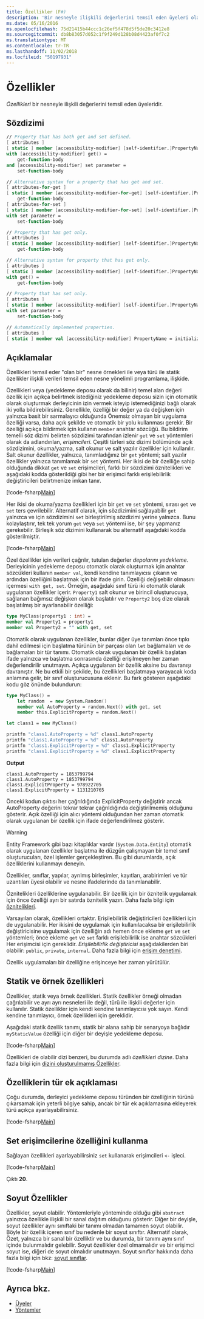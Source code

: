 ```yaml
---
title: Özellikler (F#)
description: 'Bir nesneyle ilişkili değerlerini temsil eden üyeleri olan F # özellikleri hakkında bilgi edinin.'
ms.date: 05/16/2016
ms.openlocfilehash: 75d21415b44ccc1c26ef5f478d5f5de20c3412e8
ms.sourcegitcommit: db8b83057d052c1f9f249d128b08d4423af0f7c2
ms.translationtype: MT
ms.contentlocale: tr-TR
ms.lasthandoff: 11/02/2018
ms.locfileid: "50197931"
---
```

# <a name="properties"></a>Özellikler

*Özellikleri* bir nesneyle ilişkili değerlerini temsil eden üyeleridir.

## <a name="syntax"></a>Sözdizimi

```fsharp
// Property that has both get and set defined.
[ attributes ]
[ static ] member [accessibility-modifier] [self-identifier.]PropertyName
with [accessibility-modifier] get() =
    get-function-body
and [accessibility-modifier] set parameter =
    set-function-body

// Alternative syntax for a property that has get and set.
[ attributes-for-get ]
[ static ] member [accessibility-modifier-for-get] [self-identifier.]PropertyName =
    get-function-body
[ attributes-for-set ]
[ static ] member [accessibility-modifier-for-set] [self-identifier.]PropertyName
with set parameter =
    set-function-body

// Property that has get only.
[ attributes ]
[ static ] member [accessibility-modifier] [self-identifier.]PropertyName =
    get-function-body

// Alternative syntax for property that has get only.
[ attributes ]
[ static ] member [accessibility-modifier] [self-identifier.]PropertyName
with get() =
    get-function-body

// Property that has set only.
[ attributes ]
[ static ] member [accessibility-modifier] [self-identifier.]PropertyName
with set parameter =
    set-function-body

// Automatically implemented properties.
[ attributes ]
[ static ] member val [accessibility-modifier] PropertyName = initialization-expression [ with get, set ]
```

## <a name="remarks"></a>Açıklamalar

Özellikleri temsil eder "olan bir" nesne örnekleri ile veya türü ile statik özellikler ilişkili verileri temsil eden nesne yönelimli programlama, ilişkide.

Özellikleri veya (yedekleme deposu olarak da bilinir) temel alan değeri özellik için açıkça belirtmek istediğiniz yedekleme deposu sizin için otomatik olarak oluşturmak derleyicinin izin vermek isteyip istemediğinizi bağlı olarak iki yolla bildirebilirsiniz. Genellikle, özelliği bir değer ya da değişken için yalnızca basit bir sarmalayıcı olduğunda Önemsiz olmayan bir uygulama özelliği varsa, daha açık şekilde ve otomatik bir yolu kullanması gerekir. Bir özelliği açıkça bildirmek için kullanın `member` anahtar sözcüğü. Bu bildirim temelli söz dizimi belirten sözdizimi tarafından izlenir `get` ve `set` yöntemleri olarak da adlandırılan, *erişimcileri*. Çeşitli türleri söz dizimi bölümünde açık sözdizimini, okuma/yazma, salt okunur ve salt yazılır özellikler için kullanılır. Salt okunur özellikler, yalnızca, tanımladığınız bir `get` yöntemi; salt yazılır özellikler yalnızca tanımlamak bir `set` yöntemi. Her ikisi de bir özelliğe sahip olduğunda dikkat `get` ve `set` erişimcileri, farklı bir sözdizimi öznitelikleri ve aşağıdaki kodda gösterildiği gibi her bir erişimci farklı erişilebilirlik değiştiricileri belirtmenize imkan tanır.

[!code-fsharp[Main](../../../../samples/snippets/fsharp/lang-ref-1/snippet3201.fs)]

Her ikisi de okuma/yazma özellikleri için bir `get` ve `set` yöntemi, sırası `get` ve `set` ters çevrilebilir. Alternatif olarak, için sözdizimini sağlayabilir `get` yalnızca ve için sözdizimini `set` birleştirilmiş sözdizimi yerine yalnızca. Bunu kolaylaştırır, tek tek yorum `get` veya `set` yöntemi ise, bir şey yapmanız gerekebilir. Birleşik söz dizimini kullanarak bu alternatif aşağıdaki kodda gösterilmiştir.

[!code-fsharp[Main](../../../../samples/snippets/fsharp/lang-ref-1/snippet3203.fs)]

Özel özellikler için verileri çağrılır, tutulan değerler *depolarını yedekleme*. Derleyicinin yedekleme deposu otomatik olarak oluşturmak için anahtar sözcükleri kullanın `member val`, kendi kendine tanımlayıcısı çıkarın ve ardından özelliğini başlatmak için bir ifade girin. Özelliği değişebilir olmasını içermesi `with get, set`. Örneğin, aşağıdaki sınıf türü iki otomatik olarak uygulanan özellikler içerir. `Property1` salt okunur ve birincil oluşturucuya, sağlanan bağımsız değişken olarak başlatılır ve `Property2` boş dize olarak başlatılmış bir ayarlanabilir özelliği:

```fsharp
type MyClass(property1 : int) =
member val Property1 = property1
member val Property2 = "" with get, set
```

Otomatik olarak uygulanan özellikler, bunlar diğer üye tanımları önce tıpkı dahil edilmesi için başlatma türünün bir parçası olan `let` bağlamaları ve `do` bağlamaları bir tür tanımı. Otomatik olarak uygulanan bir özellik başlatan ifade yalnızca ve başlatma sonrasında özelliği erişilmeyen her zaman değerlendirilir unutmayın. Açıkça uygulanan bir özellik aksine bu davranışı davranıştır. Ne bu etkili bir şekilde, bu özellikleri başlatmaya yarayacak koda anlamına gelir, bir sınıf oluşturucusuna eklenir. Bu fark gösteren aşağıdaki kodu göz önünde bulundurun:

```fsharp
type MyClass() =
    let random  = new System.Random()
    member val AutoProperty = random.Next() with get, set
    member this.ExplicitProperty = random.Next()

let class1 = new MyClass()

printfn "class1.AutoProperty = %d" class1.AutoProperty
printfn "class1.AutoProperty = %d" class1.AutoProperty
printfn "class1.ExplicitProperty = %d" class1.ExplicitProperty
printfn "class1.ExplicitProperty = %d" class1.ExplicitProperty
```

**Output**

```
class1.AutoProperty = 1853799794
class1.AutoProperty = 1853799794
class1.ExplicitProperty = 978922705
class1.ExplicitProperty = 1131210765
```

Önceki kodun çıktısı her çağrıldığında ExplicitProperty değiştirir ancak AutoProperty değerini tekrar tekrar çağrıldığında değiştirilmemiş olduğunu gösterir. Açık özelliği için alıcı yöntemi olduğundan her zaman otomatik olarak uygulanan bir özellik için ifade değerlendirilmez gösterir.

>[!WARNING]
Entity Framework gibi bazı kitaplıklar vardır (`System.Data.Entity`) otomatik olarak uygulanan özellikler başlatma ile düzgün çalışmayan bir temel sınıf oluşturucuları, özel işlemler gerçekleştiren. Bu gibi durumlarda, açık özelliklerini kullanmayı deneyin.

Özellikler, sınıflar, yapılar, ayrılmış birleşimler, kayıtları, arabirimleri ve tür uzantıları üyesi olabilir ve nesne ifadelerinde da tanımlanabilir.

Öznitelikleri özelliklerine uygulanabilir. Bir özellik için bir öznitelik uygulamak için önce özelliği ayrı bir satırda öznitelik yazın. Daha fazla bilgi için [öznitelikleri](../attributes.md).

Varsayılan olarak, özellikleri ortaktır. Erişilebilirlik değiştiricileri özellikleri için de uygulanabilir. Her ikisini de uygulamak için kullanılacaksa bir erişilebilirlik değiştiricisine uygulamak için özelliğin adı hemen önce ekleme `get` ve `set` yöntemleri; önce ekleme `get` ve `set` farklı erişilebilirlik ise anahtar sözcükleri Her erişimcisi için gereklidir. *Erişilebilirlik değiştiricisi* aşağıdakilerden biri olabilir: `public`, `private`, `internal`. Daha fazla bilgi için [erişim denetimi](../access-control.md).

Özellik uygulamaları bir özelliğine erişinceye her zaman yürütülür.

## <a name="static-and-instance-properties"></a>Statik ve örnek özellikleri

Özellikler, statik veya örnek özellikleri. Statik özellikler örneği olmadan çağrılabilir ve ayrı ayrı nesneleri ile değil, türü ile ilişkili değerler için kullanılır. Statik özellikler için kendi kendine tanımlayıcısı yok sayın. Kendi kendine tanımlayıcı, örnek özellikleri için gereklidir.

Aşağıdaki statik özellik tanımı, statik bir alana sahip bir senaryoya bağlıdır `myStaticValue` özelliği için diğer bir deyişle yedekleme deposu.

[!code-fsharp[Main](../../../../samples/snippets/fsharp/lang-ref-1/snippet3204.fs)]

Özellikleri de olabilir dizi benzeri, bu durumda adlı *özellikleri dizine*. Daha fazla bilgi için [dizini oluşturulmamış Özellikler](indexed-properties.md).

## <a name="type-annotation-for-properties"></a>Özelliklerin tür ek açıklaması

Çoğu durumda, derleyici yedekleme deposu türünden bir özelliğinin türünü çıkarsamak için yeterli bilgiye sahip, ancak bir tür ek açıklamasına ekleyerek türü açıkça ayarlayabilirsiniz.

[!code-fsharp[Main](../../../../samples/snippets/fsharp/lang-ref-1/snippet3205.fs)]

## <a name="using-property-set-accessors"></a>Set erişimcilerine özelliğini kullanma

Sağlayan özellikleri ayarlayabilirsiniz `set` kullanarak erişimcileri `<-` işleci.

[!code-fsharp[Main](../../../../samples/snippets/fsharp/lang-ref-1/snippet3206.fs)]

Çıktı **20**.

## <a name="abstract-properties"></a>Soyut Özellikler

Özellikler, soyut olabilir. Yöntemleriyle yönteminde olduğu gibi `abstract` yalnızca özellikle ilişkili bir sanal dağıtım olduğunu gösterir. Diğer bir deyişle, soyut özellikler aynı sınıftaki bir tanımı olmadan tamamen soyut olabilir. Böyle bir özellik içeren sınıf bu nedenle bir soyut sınıftır. Alternatif olarak, Özet, yalnızca bir sanal bir özelliktir ve bu durumda, bir tanımı aynı sınıf içinde bulunmalıdır gelebilir. Soyut özellikler özel olmamalıdır ve bir erişimci soyut ise, diğeri de soyut olmalıdır unutmayın. Soyut sınıflar hakkında daha fazla bilgi için bkz: [soyut sınıflar](../abstract-classes.md).

[!code-fsharp[Main](../../../../samples/snippets/fsharp/lang-ref-1/snippet3207.fs)]

## <a name="see-also"></a>Ayrıca bkz.

- [Üyeler](index.md)
- [Yöntemler](methods.md)

